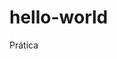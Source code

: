 # hello-world
Prática
<!DOCOTYPE HTML>
<HTML>
<head> <title> Hello World </title> </head>
<body>
<style
 h1{
 Color: blue;
 font-size:30px;
 text-align: center;
</style>
<p> <h1> Aprendendo a programar em HTML só apenas um leigo </h1> </p>
<a href="programming hero.com"> HTML </a>
